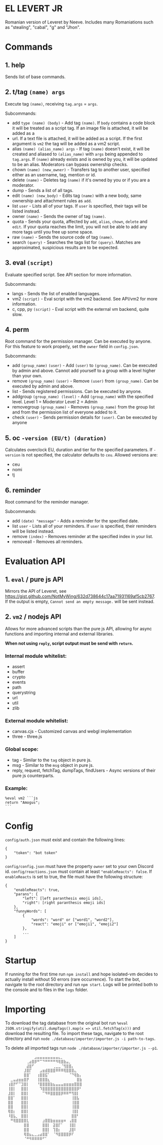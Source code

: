 
# EL LEVERT JR
Romanian version of Leveret by Neeve. Includes many Romaniations such as "stealing", "cabal", "g" and "Jhon".
# Commands
## 1. help
Sends list of base commands.

##  2. t/tag `(name) args` 
Execute tag `(name)`, receiving `tag.args` = `args`.

Subcommands:
- add `type (name) (body)` - Add tag `(name)`. If `body` contains a code block it will be treated as a script tag. If an image file is attached, it will be added as a
- url. If a text file is attached, it will be added as a script. If the first argument is `vm2` the tag will be added as a vm2 script.
- alias `(name) (alias_name) args` - If tag `(name)` doesn't exist, it will be created and aliased to `(alias_name)` with `args` being appended to `tag.args`. If `(name)` already exists and is owned by you, it will be updated to be an alias. Moderators can bypass ownership checks.
- chown `(name) (new_owner)` - Transfers tag to another user, specified either as an username, tag, mention or id.
- delete `(name)` - Deletes tag `(name)` if it's owned by you or if you are a moderator.
- dump - Sends a list of all tags.
- edit `(name) (new_body)` - Edits tag `(name)` with a new body, same ownership and attachment rules as `add`.
- list `user` - Lists all of your tags. If `user` is specified, their tags will be listed instead.
- owner `(name)` - Sends the owner of tag `(name)`.
- quota - Sends your quota, affected by `add`, `alias`, `chown`, `delete` and `edit`. If your quota reaches the limit, you will not be able to add any more tags until you free up some space.
- raw `(name)` - Sends the source code of tag `(name)`.
- search `(query)` - Searches the tags list for `(query)`. Matches are approximated, suspicious results are to be expected.

## 3. eval `(script)`
Evaluate specified script. See API section for more information.

Subcommands:
- langs - Sends the list of enabled languages.
- vm2  `(script)` - Eval script with the vm2 backend. See API/vm2 for more information.
- c, cpp, py `(script)` - Eval script with the external vm backend, quite slow.

## 4. perm
Root command for the permission manager. Can be executed by anyone.
For this feature to work properly, set the `owner` field in `config.json`.

Subcommands:
- add `(group_name)` `(user)` - Add `(user)` to `(group_name)`. Can be executed by admin and above. Cannot add yourself to a group with a level higher than your own.
- remove `(group_name)` `(user)` - Remove `(user)` from `(group_name)`. Can be executed by admin and above.
- list - Sends registered permissions. Can be executed by anyone.
- addgroup `(group_name) (level)` - Add `(group_name)` with the specified level.
   Level 1 = Moderator
   Level 2 = Admin
- removegroup `(group_name)` - Removes `(group_name)` from the group list and from the permission list of everyone added to it.
- check `(user)` - Sends permission details for `(user)`. Can be executed by anyone

## 5. oc `-version (EU/t) (duration)`
Calculates overclock EU, duration and tier for the specified parameters.
If `-version` is not specified, the calculator defaults to `ceu`. Allowed versions are:
- ceu
- nomi
- tj

## 6.  reminder
Root command for the reminder manager.

Subcommands:
- add `(date) "message"` - Adds a reminder for the specified date.
- list `user` - Lists all of your reminders. If `user` is specified, their reminders will be listed instead.
- remove `(index)` - Removes reminder at the specified index in your list.
- removeall - Removes all reminders.

# Evaluation API
## 1. `eval` / pure js API
Mirrors the API of Leveret, see https://gist.github.com/NotMyWing/632d738644c17aa71931169af5cb2767. If the output is empty, `Cannot send an empty message.` will be sent instead.

## 2. `vm2` / nodejs API
Allows for more advanced scripts than the pure js API, allowing for async functions and importing internal and external libraries.

**When not using `reply`, script output must be send with `return`.**

### Internal module whitelist:
- assert
- buffer
- crypto
- events
- path
- querystring
- url
- util
- zlib

### External module whitelist:
- canvas.cjs - Customized canvas and webgl implementation
- three - three.js

### Global scope:
- tag - Similar to the `tag` object in pure js.
- msg - Similar to the `msg` object in pure js.
- reply, request, fetchTag, dumpTags, findUsers - Async versions of their pure js counterparts.

### Example:
    %eval vm2 ```js
    return "Amogus";
    ```

# Config
`config/auth.json` must exist and contain the following lines:

    {
        "token": "bot token"
    }

`config/config.json` must have the property `owner` set to your own Discord id.
`config/reactions.json` must contain at least `"enableReacts": false`. If `enableReacts` is set to true, the file must have the following structure:

    {
        "enableReacts": true,
        "parans": {
            "left": [left paranthesis emoji ids],
            "right": [right paranthesis emoji ids]
        },
        "funnyWords": [
            {
                "words": "word" or ["word1", "word2"],
                "react": "emoji" or ["emoji1", "emoji2"]
            },
            ...
        ]
    }

# Startup
If running for the first time run `npm install` and hope isolated-vm decides to actually install without 50 errors (rare occurrence).
To start the bot, navigate to the root directory and run `npm start`. Logs will be printed both to the console and to files in the `logs` folder.

# Importing
To download the tag database from the original bot run `%eval JSON.stringify(util.dumpTags().map(x => util.fetchTag(x)))` and download the resulting file. To import these tags, navigate to the root directory and run `node ./database/importer/importer.js -i path-to-tags`.

To delete all imported tags run `node ./database/importer/importer.js --p1`.

```txt
⠀⠀⠀⠀⠀⠀⠀⠀⠀⠀⠀⣠⣤⣤⣤⣤⣤⣤⣤⣤⣄⡀⠀⠀⠀⠀⠀⠀⠀⠀ 
⠀⠀⠀⠀⠀⠀⠀⠀⢀⣴⣿⡿⠛⠉⠙⠛⠛⠛⠛⠻⢿⣿⣷⣤⡀⠀⠀⠀⠀⠀ 
⠀⠀⠀⠀⠀⠀⠀⠀⣼⣿⠋⠀⠀⠀⠀⠀⠀⠀⢀⣀⣀⠈⢻⣿⣿⡄⠀⠀⠀⠀ 
⠀⠀⠀⠀⠀⠀⠀⣸⣿⡏⠀⠀⠀⣠⣶⣾⣿⣿⣿⠿⠿⠿⢿⣿⣿⣿⣄⠀⠀⠀ 
⠀⠀⠀⠀⠀⠀⠀⣿⣿⠁⠀⠀⢰⣿⣿⣯⠁⠀⠀⠀⠀⠀⠀⠀⠈⠙⢿⣷⡄⠀ 
⠀⠀⣀⣤⣴⣶⣶⣿⡟⠀⠀⠀⢸⣿⣿⣿⣆⠀⠀⠀⠀⠀⠀⠀⠀⠀⠀⣿⣷⠀ 
⠀⢰⣿⡟⠋⠉⣹⣿⡇⠀⠀⠀⠘⣿⣿⣿⣿⣷⣦⣤⣤⣤⣶⣶⣶⣶⣿⣿⣿⠀ 
⠀⢸⣿⡇⠀⠀⣿⣿⡇⠀⠀⠀⠀⠹⣿⣿⣿⣿⣿⣿⣿⣿⣿⣿⣿⣿⣿⡿⠃⠀ 
⠀⣸⣿⡇⠀⠀⣿⣿⡇⠀⠀⠀⠀⠀⠉⠻⠿⣿⣿⣿⣿⡿⠿⠿⠛⢻⣿⡇⠀⠀ 
⠀⣿⣿⠁⠀⠀⣿⣿⡇⠀⠀⠀⠀⠀⠀⠀⠀⠀⠀⠀⠀⠀⠀⠀⠀⢸⣿⣧⠀⠀ 
⠀⣿⣿⠀⠀⠀⣿⣿⡇⠀⠀⠀⠀⠀⠀⠀⠀⠀⠀⠀⠀⠀⠀⠀⠀⢸⣿⣿⠀⠀ 
⠀⣿⣿⠀⠀⠀⣿⣿⡇⠀⠀⠀⠀⠀⠀⠀⠀⠀⠀⠀⠀⠀⠀⠀⠀⢸⣿⣿⠀⠀ 
⠀⢿⣿⡆⠀⠀⣿⣿⡇⠀⠀⠀⠀⠀⠀⠀⠀⠀⠀⠀⠀⠀⠀⠀⠀⢸⣿⡇⠀⠀ 
⠀⠸⣿⣧⡀⠀⣿⣿⡇⠀⠀⠀⠀⠀⠀⠀⠀⠀⠀⠀⠀⠀⠀⠀⠀⣿⣿⠃⠀⠀ 
⠀⠀⠛⢿⣿⣿⣿⣿⣇⠀⠀⠀⠀⠀⣰⣿⣿⣷⣶⣶⣶⣶⠶⠀⢠⣿⣿⠀⠀⠀ 
⠀⠀⠀⠀⠀⠀⠀⣿⣿⠀⠀⠀⠀⠀⣿⣿⡇⠀⣽⣿⡏⠁⠀⠀⢸⣿⡇⠀⠀⠀ 
⠀⠀⠀⠀⠀⠀⠀⣿⣿⠀⠀⠀⠀⠀⣿⣿⡇⠀⢹⣿⡆⠀⠀⠀⣸⣿⠇⠀⠀⠀ 
⠀⠀⠀⠀⠀⠀⠀⢿⣿⣦⣄⣀⣠⣴⣿⣿⠁⠀⠈⠻⣿⣿⣿⣿⡿⠏⠀⠀⠀⠀ 
⠀⠀⠀⠀⠀⠀⠀⠈⠛⠻⠿⠿⠿⠿⠋⠁⠀⠀⠀⠀⠀⠀⠀⠀⠀⠀⠀⠀⠀
```
